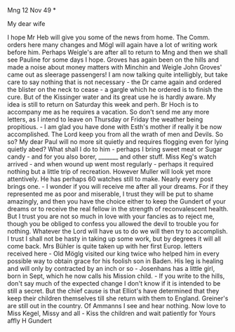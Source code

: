  Mng 12 Nov 49
 <Monday>*

My dear wife

I hope Mr Heb will give you some of the news from home. The Comm. orders here many changes and Mögl will again have a lot of writing work before him. Perhaps Weigle's are after all to return to Mng and then we shall see Pauline for some days I hope. Groves has again been on the hills and made a noise about money matters with Minchin and Weigle John Groves' came out as sleerage passengers! I am now talking quite intelligbly, but take care to say nothing that is not necessary - the Dr came again and ordered the blister on the neck to cease - a gargle which he ordered is to finish the cure. But of the Kissinger water and its great use he is hardly aware. My idea is still to return on Saturday this week and perh. Br Hoch is to accompany me as he requires a vacation. So don't send me any more letters, as I intend to leave on Thursday or Friday the weather being propitious. - I am glad you have done with Esth's mother if really it be now accomplished. The Lord keep you from all the wrath of men and Devils. So so? My dear Paul will no more sit quietly and requires flogging even for lying quietly abed? What shall I do to him - perhaps I bring sweet meat or Sugar candy - and for you also borer, _______ and other stuff. Miss Keg's watch arrived - and when wound up went most regularly - perhaps it required nothing but a little trip of recreation. However Muller will look yet more attentively. He has perhaps 60 watches still to make. Nearly every post brings one. - I wonder if you will receive me after all your dreams. For if they represented me as poor and miserable, I trust they will be put to shame amazingly, and then you have the choice either to keep the Gundert of your dreams or to receive the real fellow in the strength of reconvalescent health. But I trust you are not so much in love with your fancies as to reject me, though you be obliged to confess you allowed the devil to trouble you for nothing. 
Whatever the Lord will have us to do we will then try to accomplish. I trust I shall not be hasty in taking up some work, but by degrees it will all come back. Mrs Bühler is quite taken up with her first Europ. letters received here - Old Möglg visited our king twice who helped him in every possible way to obtain grace for his foolish son in Baden. His leg is healing and will only by contracted by an inch or so - Josenhans has a little girl, born in Sept, which he now calls his Mission child. - If you write to the hills, don't say much of the expected change I don't know if it is intended to be still a secret. But the chief cause is that Elliot's have determined that they keep their children themselves till she return with them to England. Greiner's are still out in the country. Of Ammanns I see and hear nothing. Now love to Miss Kegel, Missy and all - Kiss the children and wait patiently for
 Yours affly H Gundert


